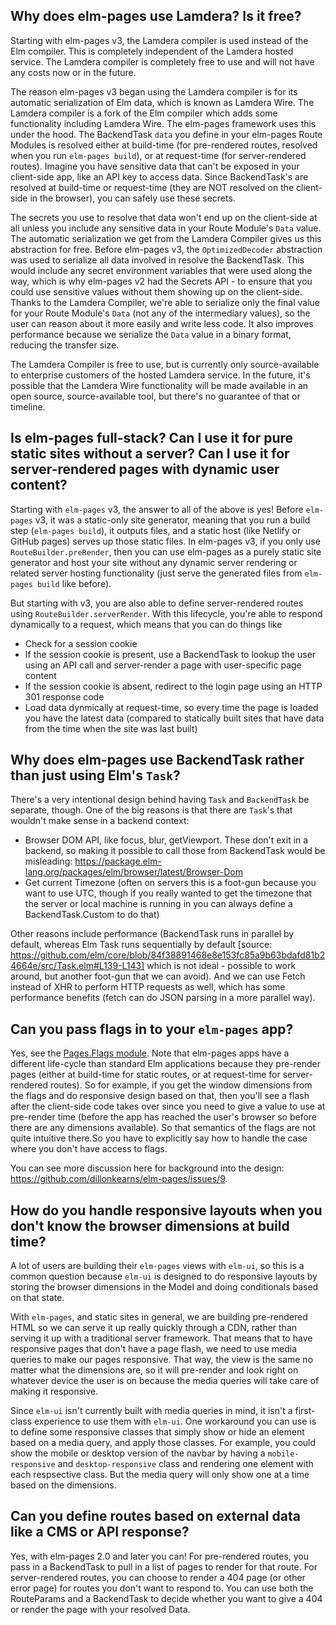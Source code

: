 ## Why does elm-pages use Lamdera? Is it free?

Starting with elm-pages v3, the Lamdera compiler is used instead of the Elm compiler. This is completely independent of the
Lamdera hosted service. The Lamdera compiler is completely free to use and will not have any costs now or in the future.

The reason elm-pages v3 began using the Lamdera compiler is for its automatic serialization of Elm data, which is known
as Lamdera Wire. The Lamdera compiler is a fork of the Elm compiler which adds some functionality including Lamdera Wire. The
elm-pages framework uses this under the hood. The BackendTask `data` you define in your elm-pages Route Modules is resolved either at
build-time (for pre-rendered routes, resolved when you run `elm-pages build`), or at request-time (for server-rendered routes). Imagine you
have sensitive data that can't be exposed in your client-side app, like an API key to access data. Since BackendTask's are resolved at build-time
or request-time (they are NOT resolved on the client-side in the browser), you can safely use these secrets.

The secrets you use to resolve that data won't end up on the client-side at all unless you include any sensitive data in your Route Module's `Data` value.
The automatic serialization we get from the Lamdera Compiler gives us this abstraction for free. Before elm-pages v3, the `OptimizedDecoder` abstraction
was used to serialize all data involved in resolve the BackendTask. This would include any secret environment variables that were used along the way, which
is why elm-pages v2 had the Secrets API - to ensure that you could use sensitive values without them showing up on the client-side. Thanks to the Lamdera Compiler,
we're able to serialize only the final value for your Route Module's `Data` (not any of the intermediary values), so the user can reason about it more easily
and write less code. It also improves performance because we serialize the `Data` value in a binary format, reducing the transfer size.

The Lamdera Compiler is free to use, but is currently only source-available to enterprise customers of the hosted Lamdera service.
In the future, it's possible that the Lamdera Wire functionality will be made available in
an open source, source-available tool, but there's no guarantee of that or timeline.

## Is elm-pages full-stack? Can I use it for pure static sites without a server? Can I use it for server-rendered pages with dynamic user content?

Starting with `elm-pages` v3, the answer to all of the above is yes! Before `elm-pages` v3, it was a static-only site generator, meaning that you run
a build step (`elm-pages build`), it outputs files, and a static host (like Netlify or GitHub pages) serves up those static files. In elm-pages v3,
if you only use `RouteBuilder.preRender`, then you can use elm-pages as a purely static site generator and host your site without any dynamic server rendering
or related server hosting functionality (just serve the generated files from `elm-pages build` like before).

But starting with v3, you are also able to define server-rendered routes using `RouteBuilder.serverRender`. With this lifecycle, you're able to respond dynamically
to a request, which means that you can do things like

- Check for a session cookie
- If the session cookie is present, use a BackendTask to lookup the user using an API call and server-render a page with user-specific page content
- If the session cookie is absent, redirect to the login page using an HTTP 301 response code
- Load data dynmically at request-time, so every time the page is loaded you have the latest data (compared to statically built sites that have data from the time when the site was last built)

## Why does elm-pages use BackendTask rather than just using Elm's `Task`?

There's a very intentional design behind having `Task` and `BackendTask` be separate, though. One of the big reasons is that there are `Task`'s that wouldn't make sense in a backend context:

- Browser DOM API, like focus, blur, getViewport. These don't exit in a backend, so making it possible to call those from BackendTask would be misleading: https://package.elm-lang.org/packages/elm/browser/latest/Browser-Dom
- Get current Timezone (often on servers this is a foot-gun because you want to use UTC, though if you really wanted to get the timezone that the server or local machine is running in you can always define a BackendTask.Custom to do that)

Other reasons include performance (BackendTask runs in parallel by default, whereas Elm Task runs sequentially by default [source: https://github.com/elm/core/blob/84f38891468e8e153fc85a9b63bdafd81b24664e/src/Task.elm#L139-L143] which is not ideal - possible to work around, but another foot-gun that we can avoid). And we can use Fetch instead of XHR to perform HTTP requests as well, which has some performance benefits (fetch can do JSON parsing in a more parallel way).

## Can you pass flags in to your `elm-pages` app?

Yes, see the [Pages.Flags module](https://package.elm-lang.org/packages/dillonkearns/elm-pages/latest/Pages-Flags). Note that elm-pages apps have a different life-cycle than standard Elm applications because they pre-render pages (either at build-time for static routes, or at request-time for server-rendered routes). So for example, if you get the window dimensions from the flags and do responsive design based on that, then you'll see a flash after the client-side code takes over since you need to give a value to use at pre-render time (before the app has reached the user's browser so before there are any dimensions available). So that semantics of the flags are not quite intuitive there.So you have to explicitly say how to handle the case where you don't have access to flags.

You can see more discussion here for background into the design: https://github.com/dillonkearns/elm-pages/issues/9.

## How do you handle responsive layouts when you don't know the browser dimensions at build time?

A lot of users are building their `elm-pages` views with `elm-ui`, so this is a common question because
`elm-ui` is designed to do responsive layouts by storing the browser dimensions in the Model and
doing conditionals based on that state.

With `elm-pages`, and static sites in general, we are building pre-rendered HTML so we can serve it up
really quickly through a CDN, rather than serving it up with a traditional server framework. That means
that to have responsive pages that don't have a page flash, we need to use media queries to make our pages responsive.
That way, the view is the same no matter what the dimensions are, so it will pre-render and look right on whatever
device the user is on because the media queries will take care of making it responsive.

Since `elm-ui` isn't currently built with media queries in mind, it isn't a first-class experience to use them with
`elm-ui`. One workaround you can use is to define some responsive classes that simply show or hide an element based on
a media query, and apply those classes. For example, you could show the mobile or desktop version of the navbar
by having a `mobile-responsive` and `desktop-responsive` class and rendering one element with each respsective class.
But the media query will only show one at a time based on the dimensions.

## Can you define routes based on external data like a CMS or API response?

Yes, with elm-pages 2.0 and later you can! For pre-rendered routes, you pass in a BackendTask to pull in a list of pages to render for that route.
For server-rendered routes, you can choose to render a 404 page (or other error page) for routes you don't want to respond to. You can use both the
RouteParams and a BackendTask to decide whether you want to give a 404 or render the page with your resolved Data.

